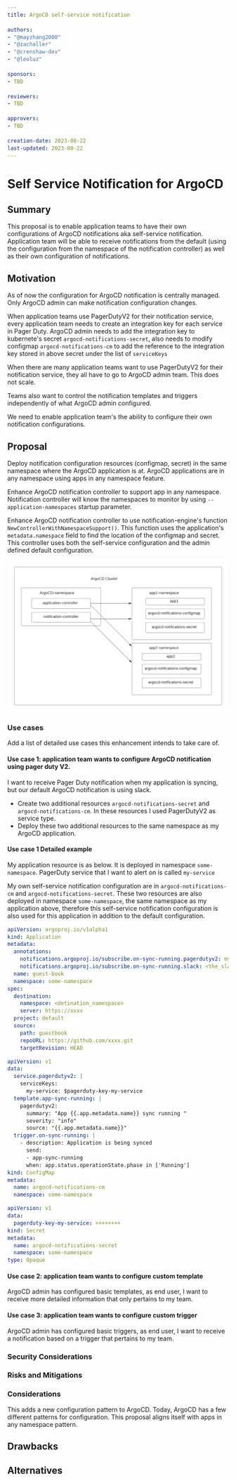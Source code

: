 ```yaml
---
title: ArgoCD self-service notification

authors:
- "@mayzhang2000"
- "@zachaller"
- "@crenshaw-dev"
- "@leoluz"

sponsors:
- TBD

reviewers:
- TBD

approvers:
- TBD

creation-date: 2023-08-22  
last-updated: 2023-08-22
---
```


# Self Service Notification for ArgoCD

## Summary
This proposal is to enable application teams to have their own configurations of ArgoCD notifications aka self-service notification.
Application team will be able to receive notifications from the default (using the configuration from the namespace of the notification controller) as well as their own configuration of notifications.

## Motivation
As of now the configuration for ArgoCD notification is centrally managed. Only ArgoCD admin can make notification configuration changes.

When application teams use PagerDutyV2 for their notification service, every application team needs to create an integration key for each service in Pager Duty.
ArgoCD admin needs to add the integration key to kubernete's secret `argocd-notifications-secret`,
also needs to modify configmap `argocd-notifications-cm` to add the reference to the integration key stored in above secret under the list of `serviceKeys`

When there are many application teams want to use PagerDutyV2 for their notification service, they all have to go to ArgoCD admin team. This does not scale.

Teams also want to control the notification templates and triggers independently of what ArgoCD admin configured.

We need to enable application team's the ability to configure their own notification configurations.

## Proposal
Deploy notification configuration resources (configmap, secret) in the same namespace where the ArgoCD application is at.
ArgoCD applications are in any namespace using apps in any namespace feature.

Enhance ArgoCD notification controller to support app in any namespace.
Notification controller will know the namespaces to monitor by using `--application-namespaces` startup parameter. 

Enhance ArgoCD notification controller to use notification-engine's function `NewControllerWithNamespaceSupport()`. 
This function uses the application's `metadata.namespace` field to find the location of the configmap and secret. 
This controller uses both the self-service configuration and the admin defined default configuration.

![img.png](images/self-service-notifications.png)

### Use cases

Add a list of detailed use cases this enhancement intends to take care of.

#### Use case 1: application team wants to configure ArgoCD notification using pager duty V2.
I want to receive Pager Duty notification when my application is syncing, but our default ArgoCD notification is using slack.

* Create two additional resources `argocd-notifications-secret` and `argocd-notifications-cm`.
  In these resources I used PagerDutyV2 as service type.
* Deploy these two additional resources to the same namespace as my ArgoCD application.


#### Use case 1 Detailed example
My application resource is as below. It is deployed in namespace `some-namespace`. 
PagerDuty service that I want to alert on is called `my-service`

My own self-service notification configuration are in `argocd-notifications-cm` and `argocd-notifications-secret`.
These two resources are also deployed in namespace `some-namespace`, the same namespace as my application above,
therefore this self-service notification configuration is also used for this application in addition to the default configuration.

```yaml
apiVersion: argoproj.io/v1alpha1
kind: Application
metadata:
  annotations:
    notifications.argoproj.io/subscribe.on-sync-running.pagerdutyv2: my-service
    notifications.argoproj.io/subscribe.on-sync-running.slack: <the_slack_channel_name>
  name: guest-book
  namespace: some-namespace
spec:
  destination:
    namespace: <detination_namespace>
    server: https://xxxx
  project: default
  source:
    path: guestbook
    repoURL: https://github.com/xxxx.git
    targetRevision: HEAD
```

```yaml
apiVersion: v1
data:
  service.pagerdutyv2: |
    serviceKeys:
      my-service: $pagerduty-key-my-service
  template.app-sync-running: |
    pagerdutyv2:
      summary: "App {{.app.metadata.name}} sync running "
      severity: "info"
      source: "{{.app.metadata.name}}"
  trigger.on-sync-running: |
    - description: Application is being synced
      send:
      - app-sync-running
      when: app.status.operationState.phase in ['Running']
kind: ConfigMap
metadata:
  name: argocd-notifications-cm
  namespace: some-namespace
```

```yaml
apiVersion: v1
data:
  pagerduty-key-my-service: ++++++++
kind: Secret
metadata:
  name: argocd-notifications-secret
  namespace: some-namespace
type: Opaque
```

#### Use case 2: application team wants to configure custom template
ArgoCD admin has configured basic templates, as end user, I want to receive more detailed information that only pertains to my team.

#### Use case 3: application team wants to configure custom trigger
ArgoCD admin has configured basic triggers, as end user, I want to receive a notification based on a trigger that pertains to my team.

### Security Considerations

### Risks and Mitigations

### Considerations
This adds a new configuration pattern to ArgoCD. Today, ArgoCD has a few different patterns for configuration. 
This proposal aligns itself with apps in any namespace pattern.

## Drawbacks

## Alternatives

